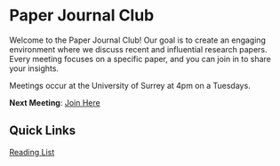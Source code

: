 # Paper Journal Club

Welcome to the Paper Journal Club! Our goal is to create an engaging environment where we discuss recent and influential research papers. Every meeting focuses on a specific paper, and you can join in to share your insights.

Meetings occur at the University of Surrey at 4pm on a Tuesdays.

**Next Meeting**: [Join Here](https://teams.microsoft.com/l/meetup-join/19%3ameeting_N2YzMTNjMGYtZTZjOS00NWQ2LWIzYWMtZTVhYTU5MjcxMjZh%40thread.v2/0?context=%7b%22Tid%22%3a%226b902693-1074-40aa-9e21-d89446a2ebb5%22%2c%22Oid%22%3a%22502c8ac6-91dc-4730-98d5-8ff19f683c63%22%7d)

## Quick Links
[Reading List](./reading_list)
